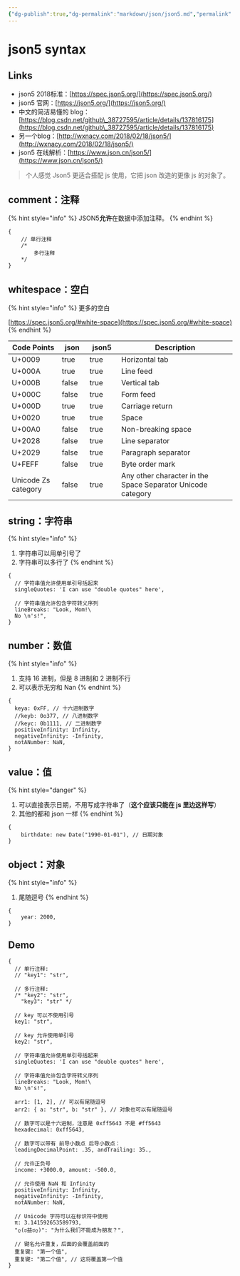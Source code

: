 ```yaml
---
{"dg-publish":true,"dg-permalink":"markdown/json/json5.md","permalink":"/markdown/json/json5.md/"}
---
```



# json5 syntax

## Links

* json5 2018标准：[https://spec.json5.org/](https://spec.json5.org/)
* json5 官网：[https://json5.org/](https://json5.org/)
* 中文的简洁易懂的 blog：[https://blog.csdn.net/github\_38727595/article/details/137816175](https://blog.csdn.net/github\_38727595/article/details/137816175)
* 另一个blog：[http://wxnacy.com/2018/02/18/json5/](http://wxnacy.com/2018/02/18/json5/)
* json5 在线解析：[https://www.json.cn/json5/](https://www.json.cn/json5/)

> 个人感觉 Json5 更适合搭配 js 使用，它把 json 改造的更像 js 的对象了。

## comment：注释

{% hint style="info" %}
JSON5**允许**在数据中添加注释。
{% endhint %}

```json5
{
    // 单行注释
    /*
        多行注释
    */
}
```

## whitespace：空白

{% hint style="info" %}
更多的空白

[https://spec.json5.org/#white-space](https://spec.json5.org/#white-space)
{% endhint %}

<table><thead><tr><th width="139">Code Points</th><th width="62" data-type="checkbox">json</th><th width="72" data-type="checkbox">json5</th><th width="464">Description</th></tr></thead><tbody><tr><td>U+0009</td><td>true</td><td>true</td><td>Horizontal tab</td></tr><tr><td>U+000A</td><td>true</td><td>true</td><td>Line feed</td></tr><tr><td>U+000B</td><td>false</td><td>true</td><td>Vertical tab</td></tr><tr><td>U+000C</td><td>false</td><td>true</td><td>Form feed</td></tr><tr><td>U+000D</td><td>true</td><td>true</td><td>Carriage return</td></tr><tr><td>U+0020</td><td>true</td><td>true</td><td>Space</td></tr><tr><td>U+00A0</td><td>false</td><td>true</td><td>Non-breaking space</td></tr><tr><td>U+2028</td><td>false</td><td>true</td><td>Line separator</td></tr><tr><td>U+2029</td><td>false</td><td>true</td><td>Paragraph separator</td></tr><tr><td>U+FEFF</td><td>false</td><td>true</td><td>Byte order mark</td></tr><tr><td>Unicode Zs category</td><td>false</td><td>true</td><td>Any other character in the Space Separator Unicode category</td></tr></tbody></table>

## string：字符串

{% hint style="info" %}
1. 字符串可以用单引号了
2. 字符串可以多行了
{% endhint %}

```json5
{
  // 字符串值允许使用单引号括起来
  singleQuotes: 'I can use "double quotes" here',

  // 字符串值允许包含字符转义序列
  lineBreaks: "Look, Mom!\
  No \n's!",
}
```

## number：数值

{% hint style="info" %}
1. 支持 16 进制，但是 8 进制和 2 进制不行
2. 可以表示无穷和 Nan
{% endhint %}

```json5
{
  keya: 0xFF, // 十六进制数字
  //keyb: 0o377, // 八进制数字
  //keyc: 0b1111, // 二进制数字
  positiveInfinity: Infinity,
  negativeInfinity: -Infinity,
  notANumber: NaN,
}
```

## value：值

{% hint style="danger" %}
1. 可以直接表示日期，不用写成字符串了（**这个应该只能在 js 里边这样写**）
2. 其他的都和 json 一样
{% endhint %}

```json5
{
    birthdate: new Date("1990-01-01"), // 日期对象
}
```

## object：对象

{% hint style="info" %}
1. 尾随逗号
{% endhint %}

```json5
{
    year: 2000,
}
```

## Demo

```json5
{
  // 单行注释:
  // "key1": "str",

  // 多行注释:
  /* "key2": "str",
    "key3": "str" */

  // key 可以不使用引号
  key1: "str",

  // key 允许使用单引号
  key2: "str",

  // 字符串值允许使用单引号括起来
  singleQuotes: 'I can use "double quotes" here',

  // 字符串值允许包含字符转义序列
  lineBreaks: "Look, Mom!\
  No \n's!",

  arr1: [1, 2], // 可以有尾随逗号
  arr2: { a: "str", b: "str" }, // 对象也可以有尾随逗号

  // 数字可以是十六进制，注意是 0xff5643 不是 #ff5643
  hexadecimal: 0xff5643,

  // 数字可以带有 前导小数点 后导小数点：
  leadingDecimalPoint: .35, andTrailing: 35.,

  // 允许正负号
  income: +3000.0, amount: -500.0,

  // 允许使用 NaN 和 Infinity
  positiveInfinity: Infinity,
  negativeInfinity: -Infinity,
  notANumber: NaN,

  // Unicode 字符可以在标识符中使用
  π: 3.141592653589793,
  "ლ(ಠ益ಠლ)": "为什么我们不能成为朋友？",

  // 键名允许重复，后面的会覆盖前面的
  重复键: "第一个值",
  重复键: "第二个值", // 这将覆盖第一个值
}
```
